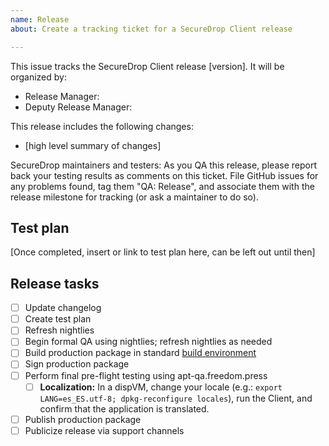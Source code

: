 ```yaml
---
name: Release
about: Create a tracking ticket for a SecureDrop Client release

---
```


This issue tracks the SecureDrop Client release [version]. It will be organized by:

- Release Manager:
- Deputy Release Manager:

This release includes the following changes:
- [high level summary of changes]

SecureDrop maintainers and testers: As you QA this release, please report back your testing results as comments on this ticket. File GitHub issues for any problems found, tag them "QA: Release", and associate them with the release milestone for tracking (or ask a maintainer to do so).

## Test plan

[Once completed, insert or link to test plan here, can be left out until then]

## Release tasks

- [ ] Update changelog
- [ ] Create test plan
- [ ] Refresh nightlies
- [ ] Begin formal QA using nightlies; refresh nightlies as needed
- [ ] Build production package in standard [build environment](https://github.com/freedomofpress/securedrop-debian-packaging/wiki/FAQ#how-do-i-create-a-local-environment-suitable-for-building-packages)
- [ ] Sign production package
- [ ] Perform final pre-flight testing using apt-qa.freedom.press
  - [ ] **Localization:** In a dispVM, change your locale (e.g.: `export LANG=es_ES.utf-8; dpkg-reconfigure locales`), run the Client, and confirm that the application is translated.
- [ ] Publish production package
- [ ] Publicize release via support channels
